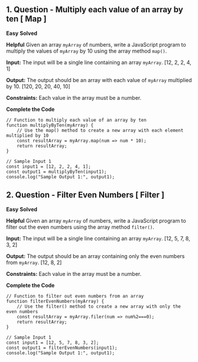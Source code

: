 ## 1. Question - Multiply each value of an array by ten [ Map ]

**Easy**
**Solved**

**Helpful**
Given an array `myArray` of numbers, write a JavaScript program to multiply the values of `myArray` by 10 using the array method `map()`.

**Input:**
The input will be a single line containing an array `myArray`.
[12, 2, 2, 4, 1]

**Output:**
The output should be an array with each value of `myArray` multiplied by 10.
[120, 20, 20, 40, 10]

**Constraints:**
Each value in the array must be a number.

**Complete the Code**
```JS
// Function to multiply each value of an array by ten
function multiplyByTen(myArray) {
    // Use the map() method to create a new array with each element multiplied by 10
    const resultArray = myArray.map(num => num * 10);
    return resultArray;
}

// Sample Input 1
const input1 = [12, 2, 2, 4, 1];
const output1 = multiplyByTen(input1);
console.log("Sample Output 1:", output1);
```

## 2. Question - Filter Even Numbers [ Filter ]

**Easy**
**Solved**

**Helpful**
Given an array `myArray` of numbers, write a JavaScript program to filter out the even numbers using the array method `filter()`.

**Input:**
The input will be a single line containing an array `myArray`.
[12, 5, 7, 8, 3, 2]

**Output:**
The output should be an array containing only the even numbers from `myArray`.
[12, 8, 2]

**Constraints:**
Each value in the array must be a number.

**Complete the Code**
```JS
// Function to filter out even numbers from an array
function filterEvenNumbers(myArray) {
    // Use the filter() method to create a new array with only the even numbers
    const resultArray = myArray.filer(num => num%2===0);
    return resultArray;
}

// Sample Input 1
const input1 = [12, 5, 7, 8, 3, 2];
const output1 = filterEvenNumbers(input1);
console.log("Sample Output 1:", output1);
```
